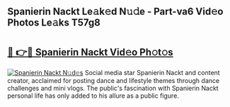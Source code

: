 ## Spanierin Nackt Le𝚊k𝚎d N𝚞𝚍e - Part-va6 Vid𝚎o Photos Le𝚊ks T57g8

# <h2><a href="http://fb4wj5a.evod.top/?m=Spanierin+Nackt">🔗 👉🔴 Spanierin Nackt Vid𝚎o Ph𝚘t𝚘s</a></h2>

[![Spanierin Nackt N𝚞d𝚎s](https://i.imgur.com/8V9OHl7.gif)](http://fb4wj5a.evod.top/?m=Spanierin+Nackt)
Social media star Spanierin Nackt and content creator, acclaimed for posting dance and lifestyle themes through dance challenges and mini vlogs. The public's fascination with Spanierin Nackt personal life has only added to his allure as a public figure. 
